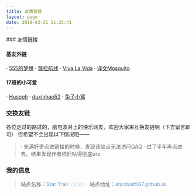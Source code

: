 ```yaml
---
title: 友情链接
layout: page
date: 2019-03-21 11:25:41
---
```

<p></p>
### 友情链接

#### 基友外链
· [555的梦境](https://www.555dreams.xin/)
· [薇拉航线](https://www.zuozuovera.com/)
· [Viva La Vida](http://www.browallia.top/)
· [译文Mosquito](http://www.yiwencc.com/)

#### 17班的小可爱
· [Huseph](https://huseph.github.io/)
· [duxinhao52](https://duxinhao52.github.io/)
· [兔子小窝](https://alexanderliu-creator.github.io/)

### 交换友链
各位走过的路过的，脑电波对上的快乐网友，欢迎大家来互换友链啊（下方留言即可）
但希望不会出现以下情况哦——
>· 充满好奇点进链接的时候，发现该站点无法访问QAQ
>· 过了半年再点进去，结果发现作者依旧咕得彻底orz
>
### 我的信息
>站点名称：<font color=#6699CC>Star Trail</font><font color=#CFD8DC  >（星轨）</font>
>站点地址：<font color=#6699CC>stardust567.github.io</font>
>